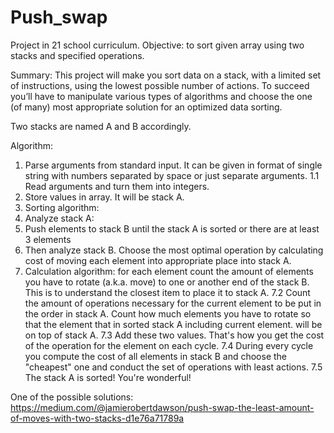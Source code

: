 # Push_swap
Project in 21 school curriculum. Objective: to sort given array using two stacks and specified operations.

Summary:
This project will make you sort data on a stack, with a limited set of instructions, using
the lowest possible number of actions. To succeed you’ll have to manipulate various
types of algorithms and choose the one (of many) most appropriate solution for an
optimized data sorting.

Two stacks are named A and B accordingly.

Algorithm:
1. Parse arguments from standard input. It can be given in format of single string with numbers separated by space or just separate arguments.
  1.1 Read arguments and turn them into integers.
2. Store values in array. It will be stack A.
3. Sorting algorithm:
4. Analyze stack A:
5. Push elements to stack B until the stack A is sorted or there are at least 3 elements
6. Then analyze stack B. Choose the most optimal operation by calculating cost of moving each element into appropriate place into stack A.
7. Calculation algorithm: for each element
  count the amount of elements you have to rotate (a.k.a. move) to one or another end of the stack B. This is to understand the closest item to place it to stack A.
  7.2 Count the amount of operations necessary for the current element to be put in the order in stack A. Count how much elements you have to rotate so that the element that in sorted stack A including current element. will be on top of stack A.
  7.3 Add these two values. That's how you get the cost of the operation for the element on each cycle.
7.4 During every cycle you compute the cost of all elements in stack B and choose the "cheapest" one and conduct the set of operations with least actions.
7.5 The stack A is sorted! You're wonderful!

One of the possible solutions:
https://medium.com/@jamierobertdawson/push-swap-the-least-amount-of-moves-with-two-stacks-d1e76a71789a

